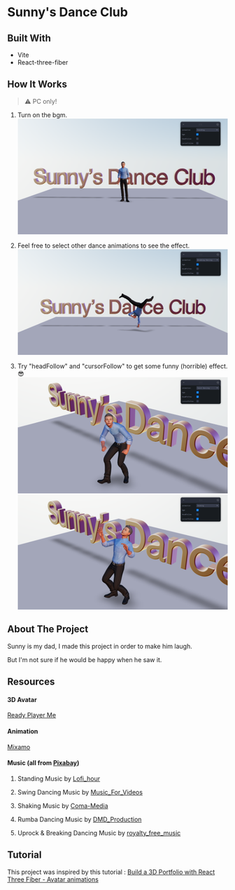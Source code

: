 # Sunny's Dance Club

## Built With

- Vite
- React-three-fiber

## How It Works

> ⚠ PC only!

1. Turn on the bgm.
   ![image](./public/images/sunny's%20dance%20club.png)

2. Feel free to select other dance animations to see the effect.
   ![image](./public/images/breaking%20dance.png)

3. Try "headFollow" and "cursorFollow" to get some funny (horrible) effect.😎
   ![image](./public/images/headFollow.png)
   ![image](./public/images/cursorFollow.png)

## About The Project

Sunny is my dad, I made this project in order to make him laugh.

But I'm not sure if he would be happy when he saw it.

## Resources

#### 3D Avatar

[Ready Player Me](https://readyplayer.me/)

#### Animation

[Mixamo](https://www.mixamo.com/#/)

#### Music (all from [Pixabay](https://pixabay.com//?utm_source=link-attribution&utm_medium=referral&utm_campaign=music&utm_content=151674))

1. Standing Music by [Lofi_hour](https://pixabay.com/users/lofi_hour-28600719/?utm_source=link-attribution&utm_medium=referral&utm_campaign=music&utm_content=114856)

2. Swing Dancing Music by [Music_For_Videos](https://pixabay.com/users/music_for_videos-26992513/?utm_source=link-attribution&utm_medium=referral&utm_campaign=music&utm_content=110485)

3. Shaking Music by [Coma-Media](https://pixabay.com/users/coma-media-24399569/?utm_source=link-attribution&utm_medium=referral&utm_campaign=music&utm_content=117676)

4. Rumba Dancing Music by [DMD_Production](https://pixabay.com/users/dmd_production-32584949/?utm_source=link-attribution&utm_medium=referral&utm_campaign=music&utm_content=151674)

5. Uprock & Breaking Dancing Music by [royalty_free_music](https://pixabay.com/users/royalty_free_music-30304778/?utm_source=link-attribution&utm_medium=referral&utm_campaign=music&utm_content=121533)

## Tutorial

This project was inspired by this tutorial :
[Build a 3D Portfolio with React Three Fiber - Avatar animations](https://www.youtube.com/watch?v=pGMKIyALcK0)
